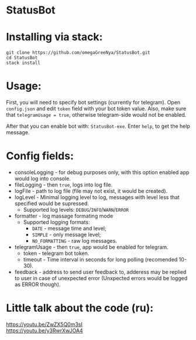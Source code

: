 # StatusBot

# Installing via stack:
```
git clone https://github.com/omegaGreeNya/StatusBot.git
cd StatusBot
stack install
```


# Usage:
First, you will need to specify bot settings (currently for telegram). Open `config.json` and edit `token` field with your bot token value. Also, make sure that `telegramUsage = true`, otherwise telegram-side would not be enabled.

After that you can enable bot with:
`StatusBot-exe`. Enter `help`, to get the help message.


# Config fields:
- consoleLogging - for debug purposes only, with this option enabled app would log into console.
- fileLogging - then `true`, logs into log file.
- logFile - path to log file (file may not exist, it would be created).
- logLevel - Minimal logging level to log, messages with level less that specified would be supressed.
  - Supported log levels:  `DEBUG`/`INFO`/`WARN`/`ERROR`
- formatter - log massage formating mode
  - Supported logging formats:
    - `DATE` - message time and level;
    - `SIMPLE` - only message level;
    - `NO_FORMATTING` - raw log messages.
- telegramUsage - then `true`, app would be enabled for telegram.
  - token - telegram bot token.
  - timeout - Time interval in seconds for long polling (recomended 10-30).
- feedback - address to send user feedback to, adderess may be replied to user in case of unexpected error (Unxpected errors would be logged as ERROR though).

# Little talk about the code (ru):
https://youtu.be/ZwZX5Q0m3sI \
https://youtu.be/y3RwrXwJOA4
